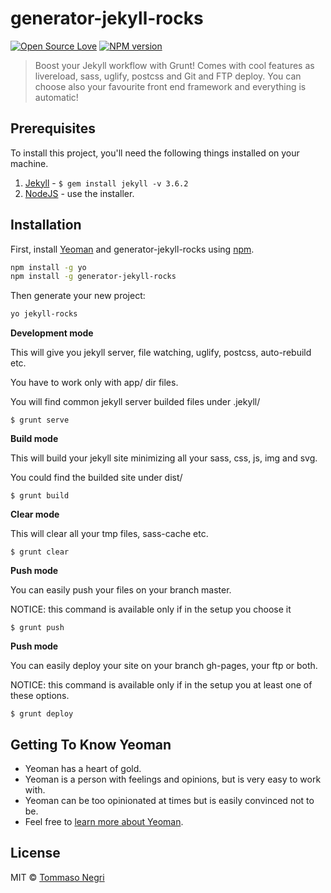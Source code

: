 # generator-jekyll-rocks

[![Open Source Love](https://badges.frapsoft.com/os/v1/open-source.svg?v=102)](https://github.com/ellerbrock/open-source-badge/)
[![NPM version](https://badge.fury.io/js/badge-list.svg)](http://badge.fury.io/js/badge-list)

> Boost your Jekyll workflow with Grunt! Comes with cool features as livereload, sass, uglify, postcss and Git and FTP deploy. You can choose also your favourite front end framework and everything is automatic!

## Prerequisites

To install this project, you'll need the following things installed on your machine.

1. [Jekyll](http://jekyllrb.com/) - `$ gem install jekyll -v 3.6.2`
2. [NodeJS](http://nodejs.org) - use the installer.

## Installation

First, install [Yeoman](http://yeoman.io) and generator-jekyll-rocks using [npm](https://www.npmjs.com/).

```bash
npm install -g yo
npm install -g generator-jekyll-rocks
```

Then generate your new project:

```bash
yo jekyll-rocks
```

**Development mode**

This will give you jekyll server, file watching, uglify, postcss, auto-rebuild etc.

You have to work only with app/ dir files.

You will find common jekyll server builded files under .jekyll/

```shell
$ grunt serve
```

**Build mode**

This will build your jekyll site minimizing all your sass, css, js, img and svg.

You could find the builded site under dist/

```shell
$ grunt build
```

**Clear mode**

This will clear all your tmp files, sass-cache etc.

```shell
$ grunt clear
```

**Push mode**

You can easily push your files on your branch master.

NOTICE: this command is available only if in the setup you choose it

```shell
$ grunt push
```

**Push mode**

You can easily deploy your site on your branch gh-pages, your ftp or both.

NOTICE: this command is available only if in the setup you at least one of these options.

```shell
$ grunt deploy
```

## Getting To Know Yeoman

 * Yeoman has a heart of gold.
 * Yeoman is a person with feelings and opinions, but is very easy to work with.
 * Yeoman can be too opinionated at times but is easily convinced not to be.
 * Feel free to [learn more about Yeoman](http://yeoman.io/).

## License

MIT © [Tommaso Negri](https://github.com/tommaso-negri)


[npm-image]: https://badge.fury.io/js/generator-jekyll-rocks.svg
[npm-url]: https://npmjs.org/package/generator-jekyll-rocks
[travis-image]: https://travis-ci.org/tommaso-negri/generator-jekyll-rocks.svg?branch=master
[travis-url]: https://travis-ci.org/tommaso-negri/generator-jekyll-rocks
[daviddm-image]: https://david-dm.org/tommaso-negri/generator-jekyll-rocks.svg?theme=shields.io
[daviddm-url]: https://david-dm.org/tommaso-negri/generator-jekyll-rocks
